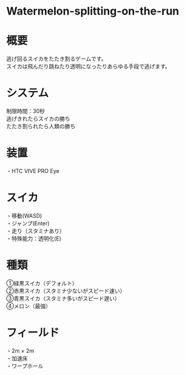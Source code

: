# Watermelon-splitting-on-the-run

# 概要
逃げ回るスイカをたたき割るゲームです。<BR>スイカは飛んだり跳ねたり透明になったりあらゆる手段で逃げます。<BR>
  
# システム
  制限時間：30秒 <BR>
  逃げきれたらスイカの勝ち<BR>
  たたき割られたら人類の勝ち<BR>
  
# 装置
 ・HTC VIVE PRO Eye<BR>
  
# スイカ
・移動(WASD)<BR>
・ジャンプ(Enter)<BR>
・走り（スタミナあり）<BR>
・特殊能力：透明化(E)<BR>

# 種類
①緑黒スイカ（デフォルト）<BR>
②赤黒スイカ（スタミナ少ないがスピード速い）<BR>
③青黒スイカ（スタミナ多いがスピード遅い）<BR>
④メロン（最強）<BR>
  
# フィールド
・2m × 2m　<BR>
・加速床　<BR>
・ワープホール　<BR>

